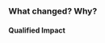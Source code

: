 ### What changed? Why?


#### Qualified Impact
<!-- Please evaluate what components could be affected and what the impact would be if there was an
error. How would this error be resolved, e.g. rollback a deploy, push a new fix, disable a feature
flag, etc... -->
